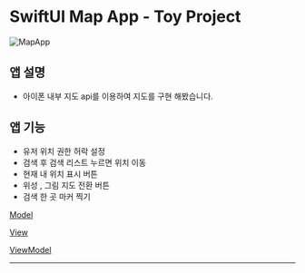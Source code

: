 # SwiftUI Map App - Toy Project

![MapApp](https://user-images.githubusercontent.com/114594496/227917806-46cd990a-ccc1-4bff-b1fe-c07289bcdd36.gif)

## 앱 설명

- 아이폰 내부 지도 api를 이용하여 지도를 구현 해봤습니다.

## 앱 기능

- 유저 위치 권한 허락 설정
- 검색 후 검색 리스트 누르면 위치 이동
- 현재 내 위치 표시 버튼
- 위성 , 그림 지도 전환 버튼
- 검색 한 곳 마커 찍기

[Model](SwiftUI%20Map%20App%20fe181038e24e4973a68616364e14b6bd/Model%20c230c93b50ff4bfbb69bc883a4f6d3b7.md)

[View](SwiftUI%20Map%20App%20fe181038e24e4973a68616364e14b6bd/View%2050bbed7a1e264064bc2a96a20d748312.md)

[ViewModel](SwiftUI%20Map%20App%20fe181038e24e4973a68616364e14b6bd/ViewModel%201c54443cdb6f4615b67c0208803a5b4e.md)

---

